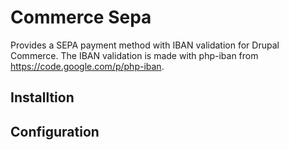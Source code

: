 Commerce Sepa
=============

Provides a SEPA payment method with IBAN validation for Drupal Commerce. The IBAN validation is made with php-iban from https://code.google.com/p/php-iban.

## Installtion

## Configuration


